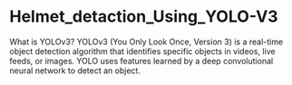 # Helmet_detaction_Using_YOLO-V3
What is YOLOv3? YOLOv3 (You Only Look Once, Version 3) is a real-time object detection algorithm that identifies specific objects in videos, live feeds, or images. YOLO uses features learned by a deep convolutional neural network to detect an object.
